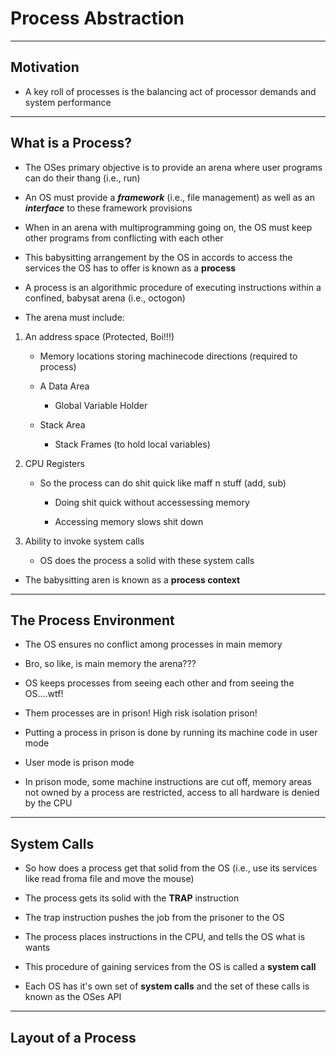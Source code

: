 # Process Abstraction

---

## Motivation

- A key roll of processes is the balancing act of processor demands and system performance

---

## What is a Process?

- The OSes primary objective is to provide an arena where user programs can do their thang (i.e., run)

- An OS must provide a **_framework_** (i.e., file management) as well as an **_interface_** to these framework provisions

- When in an arena with multiprogramming going on, the OS must keep other programs from conflicting with each other

- This babysitting arrangement by the OS in accords to access the services the OS has to offer is known as a **process**

- A process is an algorithmic procedure of executing instructions within a confined, babysat arena (i.e., octogon)

- The arena must include:

1. An address space (Protected, Boi!!!)

   - Memory locations storing machinecode directions (required to process)

   - A Data Area

      - Global Variable Holder

   - Stack Area

      - Stack Frames (to hold local variables)

2. CPU Registers

   - So the process can do shit quick like maff n stuff (add, sub)

      - Doing shit quick without accessessing memory

      - Accessing memory slows shit down

3. Ability to invoke system calls

   - OS does the process a solid with these system calls

- The babysitting aren is known as a **process context**

---

## The Process Environment

- The OS ensures no conflict among processes in main memory

- Bro, so like, is main memory the arena???

- OS keeps processes from seeing each other and from seeing the OS....wtf!

- Them processes are in prison! High risk isolation prison!

- Putting a process in prison is done by running its machine code in user mode

- User mode is prison mode

- In prison mode, some machine instructions are cut off, memory areas not owned by a process are restricted, access to all hardware is denied by the CPU

---

## System Calls

- So how does a process get that solid from the OS (i.e., use its services like read froma file and move the mouse)

- The process gets its solid with the **TRAP** instruction

- The trap instruction pushes the job from the prisoner to the OS

- The process places instructions in the CPU, and tells the OS what is wants

- This procedure of gaining services from the OS is called a **system call**

- Each OS has it's own set of **system calls** and the set of these calls is known as the OSes API

---

## Layout of a Process
